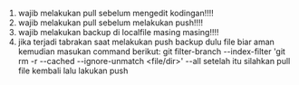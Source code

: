 1. wajib melakukan pull sebelum mengedit kodingan!!!!
2. wajib melakukan pull sebelum melakukan push!!!!
3. wajib melakukan backup di localfile masing masing!!!!
4. jika terjadi tabrakan saat melakukan push backup dulu file biar aman kemudian masukan command berikut:
   git filter-branch --index-filter 'git rm -r --cached --ignore-unmatch <file/dir>' --all
   setelah itu silahkan pull file kembali lalu lakukan push
